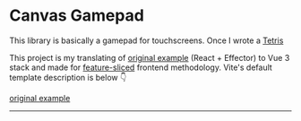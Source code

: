 # Canvas Gamepad
This library is basically a gamepad for touchscreens.
Once I wrote a [Tetris](https://github.com/feature-sliced/examples/tree/master/todo-app)

This project is my translating of [original example](https://github.com/feature-sliced/examples/tree/master/todo-app) (React + Effector) to Vue 3 stack and made for [feature-sliced](https://feature-sliced.design/) frontend methodology. Vite's default template description is below 👇

[original example](https://github.com/feature-sliced/examples/tree/master/todo-app)

<hr>